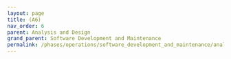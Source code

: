 ```yaml
---
layout: page
title: (A6)
nav_order: 6
parent: Analysis and Design
grand_parent: Software Development and Maintenance
permalink: /phases/operations/software_development_and_maintenance/analysis_and_design/a6/
---
```

